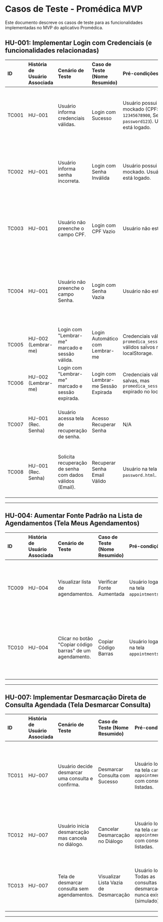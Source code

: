 # Casos de Teste - Promédica MVP

Este documento descreve os casos de teste para as funcionalidades implementadas no MVP do aplicativo Promédica.

## HU-001: Implementar Login com Credenciais (e funcionalidades relacionadas)

| ID    | História de Usuário Associada | Cenário de Teste                                      | Caso de Teste (Nome Resumido)          | Pré-condições                                                                     | Dados de Entrada                                                                     | Passos                                                                                                                                    | Saída Esperada                                                                                                     |
| :---- | :---------------------------- | :---------------------------------------------------- | :------------------------------------- | :-------------------------------------------------------------------------------- | :----------------------------------------------------------------------------------- | :---------------------------------------------------------------------------------------------------------------------------------------- | :----------------------------------------------------------------------------------------------------------------- |
| TC001 | HU-001                        | Usuário informa credenciais válidas.                   | Login com Sucesso                      | Usuário possui cadastro mockado (CPF: `12345678900`, Senha: `password123`). Usuário não está logado. | CPF: `12345678900`<br>Senha: `password123`                                            | 1. Acessar `index.html`.<br>2. Preencher CPF e Senha.<br>3. Clicar em "Entrar".                                                               | Usuário é redirecionado para `home.html`. `promedica_session_expiry` é salvo no localStorage.                       |
| TC002 | HU-001                        | Usuário informa senha incorreta.                      | Login com Senha Inválida               | Usuário possui cadastro mockado. Usuário não está logado.                         | CPF: `12345678900`<br>Senha: `senhaerrada`                                            | 1. Acessar `index.html`.<br>2. Preencher CPF e Senha.<br>3. Clicar em "Entrar".                                                               | Mensagem "Usuário ou senha inválidos." é exibida. Usuário permanece em `index.html`.                                  |
| TC003 | HU-001                        | Usuário não preenche o campo CPF.                     | Login com CPF Vazio                    | Usuário não está logado.                                                          | CPF: (vazio)<br>Senha: `password123`                                                  | 1. Acessar `index.html`.<br>2. Deixar CPF vazio, preencher Senha.<br>3. Clicar em "Entrar".                                                    | Mensagem "Por favor, digite seu CPF." é exibida. Usuário permanece em `index.html`.                                   |
| TC004 | HU-001                        | Usuário não preenche o campo Senha.                   | Login com Senha Vazia                  | Usuário não está logado.                                                          | CPF: `12345678900`<br>Senha: (vazio)                                                  | 1. Acessar `index.html`.<br>2. Preencher CPF, deixar Senha vazia.<br>3. Clicar em "Entrar".                                                    | Mensagem "Por favor, digite sua senha." é exibida. Usuário permanece em `index.html`.                                 |
| TC005 | HU-002 (Lembrar-me)           | Login com "Lembrar-me" marcado e sessão válida.       | Login Automático com Lembrar-me        | Credenciais válidas e `promedica_session_expiry` válidos salvos no localStorage. | N/A (ocorre ao carregar a página)                                                    | 1. Acessar `index.html`.                                                                                                                  | Usuário é automaticamente logado e redirecionado para `home.html`.                                                   |
| TC006 | HU-002 (Lembrar-me)           | Login com "Lembrar-me" marcado e sessão expirada.     | Login com Lembrar-me Sessão Expirada | Credenciais válidas salvas, mas `promedica_session_expiry` expirado no localStorage. | N/A                                                                                  | 1. Acessar `index.html`.                                                                                                                  | `localStorage` é limpo. Usuário permanece em `index.html` e precisa inserir credenciais.                           |
| TC007 | HU-001 (Rec. Senha)           | Usuário acessa tela de recuperação de senha.          | Acesso Recuperar Senha                 | N/A                                                                               | N/A                                                                                  | 1. Acessar `index.html`.<br>2. Clicar no link "Esqueci minha senha".                                                                   | Usuário é redirecionado para `recover-password.html`.                                                                |
| TC008 | HU-001 (Rec. Senha)           | Solicita recuperação de senha com dados válidos (Email). | Recuperar Senha Email Válido           | Usuário na tela `recover-password.html`.                                          | CPF: `12345678900`<br>Data Nasc.: `01/01/1990`                                        | 1. Preencher CPF e Data Nasc.<br>2. Clicar em "Enviar senha por Email".                                                                    | Alert mockado "Um link para redefinição de senha foi enviado para o seu e-mail cadastrado." é exibido.                |

---

## HU-004: Aumentar Fonte Padrão na Lista de Agendamentos (Tela Meus Agendamentos)

| ID    | História de Usuário Associada | Cenário de Teste                                         | Caso de Teste (Nome Resumido)         | Pré-condições                                 | Dados de Entrada | Passos                                                                       | Saída Esperada                                                                                                |
| :---- | :---------------------------- | :------------------------------------------------------- | :------------------------------------ | :-------------------------------------------- | :--------------- | :--------------------------------------------------------------------------- | :-------------------------------------------------------------------------------------------------------------- |
| TC009 | HU-004                        | Visualizar lista de agendamentos.                        | Verificar Fonte Aumentada             | Usuário logado e na tela `appointments.html`. | N/A              | 1. Observar os detalhes (Serviço, Profissional, Endereço) dos agendamentos listados. | A fonte dos detalhes da consulta é visivelmente maior em comparação com textos padrão de outras telas.            |
| TC010 | HU-004                        | Clicar no botão "Copiar código barras" de um agendamento. | Copiar Código Barras                  | Usuário logado e na tela `appointments.html`. | N/A              | 1. Clicar no botão "Copiar código barras" de qualquer agendamento.             | Alert mockado "Código de barras (...) copiado para a área de transferência!" é exibido. O código mockado é mostrado. |

---

## HU-007: Implementar Desmarcação Direta de Consulta Agendada (Tela Desmarcar Consulta)

| ID    | História de Usuário Associada | Cenário de Teste                                          | Caso de Teste (Nome Resumido)          | Pré-condições                                    | Dados de Entrada | Passos                                                                                                                                 | Saída Esperada                                                                                                    |
| :---- | :---------------------------- | :-------------------------------------------------------- | :------------------------------------- | :----------------------------------------------- | :--------------- | :------------------------------------------------------------------------------------------------------------------------------------- | :------------------------------------------------------------------------------------------------------------------ |
| TC011 | HU-007                        | Usuário decide desmarcar uma consulta e confirma.         | Desmarcar Consulta com Sucesso         | Usuário logado e na tela `cancel-appointment.html` com consultas listadas. | N/A              | 1. Clicar no botão "Desmarcar" de uma consulta.<br>2. No diálogo de confirmação, clicar em "Sim, Desmarcar".                               | A consulta selecionada é removida da lista. Alert mockado "Consulta desmarcada com sucesso!" é exibido.             |
| TC012 | HU-007                        | Usuário inicia desmarcação mas cancela no diálogo.        | Cancelar Desmarcação no Diálogo        | Usuário logado e na tela `cancel-appointment.html` com consultas listadas. | N/A              | 1. Clicar no botão "Desmarcar" de uma consulta.<br>2. No diálogo de confirmação, clicar em "Não".                                       | O diálogo de confirmação fecha. A consulta selecionada permanece na lista.                                            |
| TC013 | HU-007                        | Tela de desmarcar consulta sem agendamentos.              | Visualizar Lista Vazia de Desmarcação  | Usuário logado. Todas as consultas foram desmarcadas ou nunca existiram (simulado). | N/A              | 1. Acessar `cancel-appointment.html` (ou desmarcar todas as consultas).                                                                | A mensagem "Você não possui consultas futuras para desmarcar." é exibida.                                             |

---
